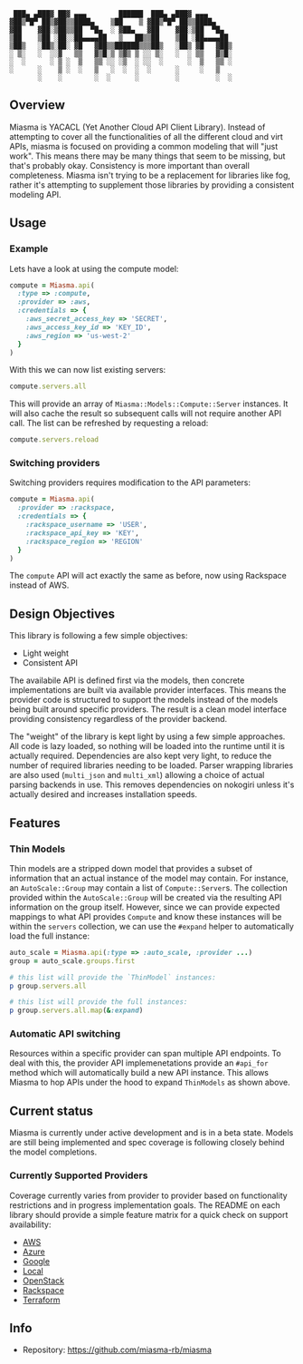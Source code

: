 ```
 ███▄ ▄███▓ ██▓ ▄▄▄        ██████  ███▄ ▄███▓ ▄▄▄
▓██▒▀█▀ ██▒▓██▒▒████▄    ▒██    ▒ ▓██▒▀█▀ ██▒▒████▄
▓██    ▓██░▒██▒▒██  ▀█▄  ░ ▓██▄   ▓██    ▓██░▒██  ▀█▄
▒██    ▒██ ░██░░██▄▄▄▄██   ▒   ██▒▒██    ▒██ ░██▄▄▄▄██
▒██▒   ░██▒░██░ ▓█   ▓██▒▒██████▒▒▒██▒   ░██▒ ▓█   ▓██▒
░ ▒░   ░  ░░▓   ▒▒   ▓▒█░▒ ▒▓▒ ▒ ░░ ▒░   ░  ░ ▒▒   ▓▒█░
░  ░      ░ ▒ ░  ▒   ▒▒ ░░ ░▒  ░ ░░  ░      ░  ▒   ▒▒ ░
░      ░    ▒ ░  ░   ▒   ░  ░  ░  ░      ░     ░   ▒
       ░    ░        ░  ░      ░         ░         ░  ░
```

## Overview

Miasma is YACACL (Yet Another Cloud API Client Library). Instead of
attempting to cover all the functionalities of all the different
cloud and virt APIs, miasma is focused on providing a common modeling
that will "just work". This means there may be many things that seem
to be missing, but that's probably okay. Consistency is more important
than overall completeness. Miasma isn't trying to be a replacement
for libraries like fog, rather it's attempting to supplement those
libraries by providing a consistent modeling API.

## Usage

### Example

Lets have a look at using the compute model:

```ruby
compute = Miasma.api(
  :type => :compute,
  :provider => :aws,
  :credentials => {
    :aws_secret_access_key => 'SECRET',
    :aws_access_key_id => 'KEY_ID',
    :aws_region => 'us-west-2'
  }
)
```

With this we can now list existing servers:

```ruby
compute.servers.all
```

This will provide an array of `Miasma::Models::Compute::Server`
instances. It will also cache the result so subsequent calls
will not require another API call. The list can be refreshed
by requesting a reload:

```ruby
compute.servers.reload
```

### Switching providers

Switching providers requires modification to the API parameters:

```ruby
compute = Miasma.api(
  :provider => :rackspace,
  :credentials => {
    :rackspace_username => 'USER',
    :rackspace_api_key => 'KEY',
    :rackspace_region => 'REGION'
  }
)
```

The `compute` API will act exactly the same as before, now using
Rackspace instead of AWS.

## Design Objectives

This library is following a few simple objectives:

* Light weight
* Consistent API

The availabile API is defined first via the models,
then concrete implementations are built via available
provider interfaces. This means the provider code is
structured to support the models instead of the models
being built around specific providers. The result is
a clean model interface providing consistency regardless
of the provider backend.

The "weight" of the library is kept light by using a
few simple approaches. All code is lazy loaded, so nothing
will be loaded into the runtime until it is actually required.
Dependencies are also kept very light, to reduce the number
of required libraries needing to be loaded. Parser wrapping
libraries are also used (`multi_json` and `multi_xml`) allowing
a choice of actual parsing backends in use. This removes
dependencies on nokogiri unless it's actually desired and
increases installation speeds.

## Features

### Thin Models

Thin models are a stripped down model that provides a subset
of information that an actual instance of the model may
contain. For instance, an `AutoScale::Group` may contain
a list of `Compute::Server`s. The collection provided within
the `AutoScale::Group` will be created via the resulting
API information on the group itself. However, since
we can provide expected mappings to what API provides
`Compute` and know these instances will be within the
`servers` collection, we can use the `#expand` helper to
automatically load the full instance:

```ruby
auto_scale = Miasma.api(:type => :auto_scale, :provider ...)
group = auto_scale.groups.first

# this list will provide the `ThinModel` instances:
p group.servers.all

# this list will provide the full instances:
p group.servers.all.map(&:expand)
```

### Automatic API switching

Resources within a specific provider can span multiple
API endpoints. To deal with this, the provider API
implemenetations provide an `#api_for` method which
will automatically build a new API instance. This
allows Miasma to hop APIs under the hood to expand
`ThinModels` as shown above.

## Current status

Miasma is currently under active development and is
in a beta state. Models are still being implemented
and spec coverage is following closely behind the
model completions.

### Currently Supported Providers

Coverage currently varies from provider to provider
based on functionality restrictions and in progress
implementation goals. The README on each library
should provide a simple feature matrix for a quick
check on support availability:

* [AWS](https://github.com/miasma-rb/miasma-aws)
* [Azure](https://github.com/miasma-rb/miasma-azure)
* [Google](https://github.com/miasma-rb/miasma-google)
* [Local](https://github.com/miasma-rb/miasma-local)
* [OpenStack](https://github.com/miasma-rb/miasma-open-stack)
* [Rackspace](https://github.com/miasma-rb/miasma-rackspace)
* [Terraform](https://github.com/miasma-rb/miasma-terraform)

## Info

* Repository: https://github.com/miasma-rb/miasma

